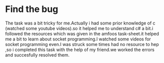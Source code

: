 # Find the bug 
The task was a bit tricky for me.Actually i had some prior knowledge of c (watched some youtube videos).so it helped me to understand c# a bit.i followed the resources which was given in the amfoos task-sheet.it helped me a bit to learn about socket programming.I watched some videos for socket programming even.I was struck some times had no resource to hep ,so i completed this task with the help of my friend.we worked the errors and succesfully resolved them.
